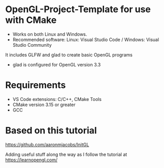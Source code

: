 # OpenGL-Project-Template for use with CMake
- Works on both Linux and Windows. 
- Recommended software: Linux: Visual Studio Code / Windows: Visual Studio Community


It includes GLFW and glad to create basic OpenGL programs
- glad is configured for OpenGL version 3.3

# Requirements
- VS Code extensions: C/C++, CMake Tools
- CMake version 3.15 or greater
- GCC

# Based on this tutorial
https://github.com/aaronmjacobs/InitGL

Adding useful stuff along the way as I follow the tutorial at https://learnopengl.com/
